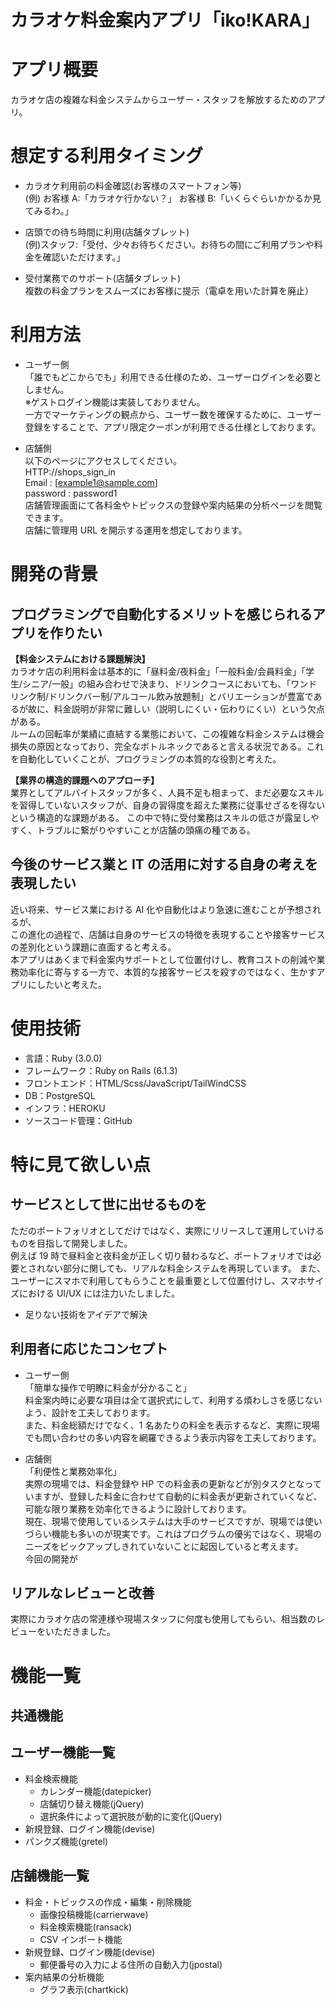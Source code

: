 # カラオケ料金案内アプリ「iko!KARA」

# アプリ概要

カラオケ店の複雑な料金システムからユーザー・スタッフを解放するためのアプリ。

# 想定する利用タイミング

- カラオケ利用前の料金確認(お客様のスマートフォン等)  
  (例) お客様 A:「カラオケ行かない？」 お客様 B:「いくらぐらいかかるか見てみるわ。」

- 店頭での待ち時間に利用(店舗タブレット)  
  (例)スタッフ:「受付、少々お待ちください。お待ちの間にご利用プランや料金を確認いただけます。」

- 受付業務でのサポート(店舗タブレット)  
  複数の料金プランをスムーズにお客様に提示（電卓を用いた計算を廃止）

# 利用方法

- ユーザー側  
  「誰でもどこからでも」利用できる仕様のため、ユーザーログインを必要としません。  
  ※ゲストログイン機能は実装しておりません。  
  一方でマーケティングの観点から、ユーザー数を確保するために、ユーザー登録をすることで、アプリ限定クーポンが利用できる仕様としております。

- 店舗側  
  以下のページにアクセスしてください。  
  HTTP://shops_sign_in  
  Email : [example1@sample.com]  
  password : password1  
  店舗管理画面にて各料金やトピックスの登録や案内結果の分析ページを閲覧できます。  
  店舗に管理用 URL を開示する運用を想定しております。

# 開発の背景

## **プログラミングで自動化するメリットを感じられるアプリを作りたい**

**【料金システムにおける課題解決】**  
 カラオケ店の利用料金は基本的に「昼料金/夜料金」「一般料金/会員料金」「学生/シニア/一般」の組み合わせで決まり、ドリンクコースにおいても、「ワンドリンク制/ドリンクバー制/アルコール飲み放題制」とバリエーションが豊富であるが故に、料金説明が非常に難しい（説明しにくい・伝わりにくい）という欠点がある。  
 ルームの回転率が業績に直結する業態において、この複雑な料金システムは機会損失の原因となっており、完全なボトルネックであると言える状況である。これを自動化していくことが、プログラミングの本質的な役割と考えた。

**【業界の構造的課題へのアプローチ】**  
 業界としてアルバイトスタッフが多く、人員不足も相まって、まだ必要なスキルを習得していないスタッフが、自身の習得度を超えた業務に従事せざるを得ないという構造的な課題がある。
この中で特に受付業務はスキルの低さが露呈しやすく、トラブルに繋がりやすいことが店舗の頭痛の種である。

## 今後のサービス業と IT の活用に対する自身の考えを表現したい

近い将来、サービス業における AI 化や自動化はより急速に進むことが予想されるが、  
 この進化の過程で、店舗は自身のサービスの特徴を表現することや接客サービスの差別化という課題に直面すると考える。  
 本アプリはあくまで料金案内サポートとして位置付けし、教育コストの削減や業務効率化に寄与する一方で、本質的な接客サービスを殺すのではなく、生かすアプリにしたいと考えた。

# 使用技術

- 言語：Ruby (3.0.0)
- フレームワーク：Ruby on Rails (6.1.3)
- フロントエンド：HTML/Scss/JavaScript/TailWindCSS
- DB：PostgreSQL
- インフラ：HEROKU
- ソースコード管理：GitHub

# 特に見て欲しい点

## サービスとして世に出せるものを

ただのポートフォリオとしてだけではなく、実際にリリースして運用していけるものを目指して開発しました。  
 例えば 19 時で昼料金と夜料金が正しく切り替わるなど、ポートフォリオでは必要とされない部分に関しても、リアルな料金システムを再現しています。
また、ユーザーにスマホで利用してもらうことを最重要として位置付けし、スマホサイズにおける UI/UX には注力いたしました。

- 足りない技術をアイデアで解決

## 利用者に応じたコンセプト

- ユーザー側  
  「簡単な操作で明瞭に料金が分かること」  
  料金案内時に必要な項目は全て選択式にして、利用する煩わしさを感じないよう、設計を工夫しております。  
  また、料金総額だけでなく、1 名あたりの料金を表示するなど、実際に現場でも問い合わせの多い内容を網羅できるよう表示内容を工夫しております。

- 店舗側  
  「利便性と業務効率化」  
  実際の現場では、料金登録や HP での料金表の更新などが別タスクとなっていますが、登録した料金に合わせて自動的に料金表が更新されていくなど、可能な限り業務を効率化できるように設計しております。  
  現在、現場で使用しているシステムは大手のサービスですが、現場では使いづらい機能も多いのが現実です。これはプログラムの優劣ではなく、現場のニーズをピックアップしきれていないことに起因していると考えます。  
  今回の開発が

## リアルなレビューと改善

実際にカラオケ店の常連様や現場スタッフに何度も使用してもらい、相当数のレビューをいただきました。

# 機能一覧

## 共通機能

## ユーザー機能一覧

- 料金検索機能
  - カレンダー機能(datepicker)
  - 店舗切り替え機能(jQuery)
  - 選択条件によって選択肢が動的に変化(jQuery)
- 新規登録、ログイン機能(devise)
- パンクズ機能(gretel)

## 店舗機能一覧

- 料金・トピックスの作成・編集・削除機能
  - 画像投稿機能(carrierwave)
  - 料金検索機能(ransack)
  - CSV インポート機能
- 新規登録、ログイン機能(devise)
  - 郵便番号の入力による住所の自動入力(jpostal)
- 案内結果の分析機能
  - グラフ表示(chartkick)
